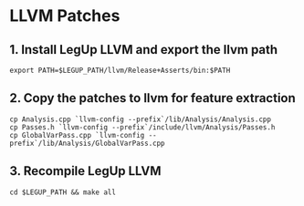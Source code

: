 # LLVM Patches

## 1. Install LegUp LLVM and export the llvm path

```
export PATH=$LEGUP_PATH/llvm/Release+Asserts/bin:$PATH
```

## 2. Copy the patches to llvm for feature extraction
```
cp Analysis.cpp `llvm-config --prefix`/lib/Analysis/Analysis.cpp
cp Passes.h `llvm-config --prefix`/include/llvm/Analysis/Passes.h
cp GlobalVarPass.cpp `llvm-config --prefix`/lib/Analysis/GlobalVarPass.cpp
```      

## 3. Recompile LegUp LLVM
```
cd $LEGUP_PATH && make all
```
